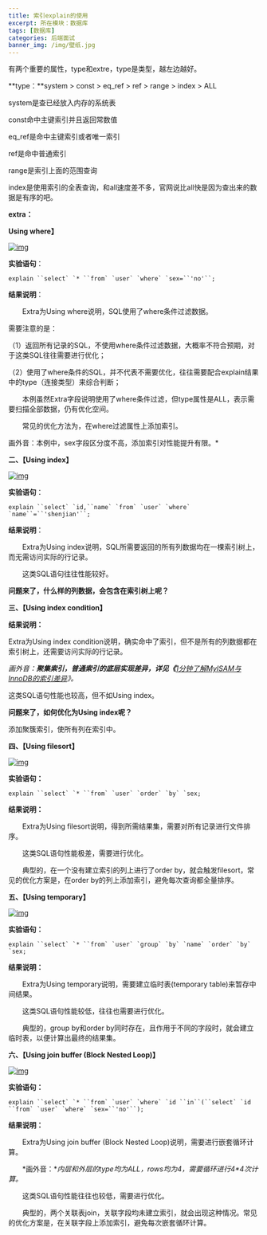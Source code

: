 ```yaml
---
title: 索引explain的使用
excerpt: 所在模块：数据库
tags: [数据库]
categories: 后端面试
banner_img: /img/壁纸.jpg
---
```


有两个重要的属性，type和extre，type是类型，越左边越好。

**type：**system > const > eq_ref > ref > range > index > ALL

system是查已经放入内存的系统表

const命中主键索引并且返回常数值

eq_ref是命中主键索引或者唯一索引

ref是命中普通索引

range是索引上面的范围查询

index是使用索引的全表查询，和all速度差不多，官网说比all快是因为查出来的数据是有序的吧。

**extra：**

**Using where】**

[![img](https://img2018.cnblogs.com/blog/885859/201907/885859-20190729090932514-1337263507.png)](https://img2018.cnblogs.com/blog/885859/201907/885859-20190729090932514-1337263507.png)

**实验语句**：

```
explain ``select` `* ``from` `user` `where` `sex=``'no'``;
```

**结果说明**：

　　Extra为Using where说明，SQL使用了where条件过滤数据。

 

需要注意的是：

（1）返回所有记录的SQL，不使用where条件过滤数据，大概率不符合预期，对于这类SQL往往需要进行优化；

（2）使用了where条件的SQL，并不代表不需要优化，往往需要配合explain结果中的type（连接类型）来综合判断；

 

　　本例虽然Extra字段说明使用了where条件过滤，但type属性是ALL，表示需要扫描全部数据，仍有优化空间。

　　常见的优化方法为，在where过滤属性上添加索引。

画外音：本例中，sex字段区分度不高，添加索引对性能提升有限。*



**二、【Using index】**　　

[![img](https://img2018.cnblogs.com/blog/885859/201907/885859-20190729091039527-949770879.png)](https://img2018.cnblogs.com/blog/885859/201907/885859-20190729091039527-949770879.png)

**实验语句**：

```
explain ``select` `id,``name` `from` `user` `where` `name``=``'shenjian'``;
```

**结果说明**：

　　Extra为Using index说明，SQL所需要返回的所有列数据均在一棵索引树上，而无需访问实际的行记录。

　　这类SQL语句往往性能较好。

**问题来了，什么样的列数据，会包含在索引树上呢？**

 

**三、【Using index condition】**

**结果说明：**

Extra为Using index condition说明，确实命中了索引，但不是所有的列数据都在索引树上，还需要访问实际的行记录。

*画外音：**聚集索引，普通索引的底层实现差异，详见《**[1分钟了解MyISAM与InnoDB的索引差异](http://mp.weixin.qq.com/s?__biz=MjM5ODYxMDA5OQ==&mid=2651961494&idx=1&sn=34f1874c1e36c2bc8ab9f74af6546ec5&chksm=bd2d0d4a8a5a845c566006efce0831e610604a43279aab03e0a6dde9422b63944e908fcc6c05&scene=21#wechat_redirect)》。*

这类SQL语句性能也较高，但不如Using index。

 

**问题来了，如何优化为Using index呢？**

添加聚簇索引，使所有列在索引中。

**四、【Using filesort】**

[![img](https://img2018.cnblogs.com/blog/885859/201907/885859-20190729091428454-1485068081.png)](https://img2018.cnblogs.com/blog/885859/201907/885859-20190729091428454-1485068081.png)

**实验语句：**

```
explain ``select` `* ``from` `user` `order` `by` `sex;
```

**结果说明：**

　　Extra为Using filesort说明，得到所需结果集，需要对所有记录进行文件排序。

　　这类SQL语句性能极差，需要进行优化。

　　典型的，在一个没有建立索引的列上进行了order by，就会触发filesort，常见的优化方案是，在order by的列上添加索引，避免每次查询都全量排序。

 

**五、【Using temporary】**

[![img](https://img2018.cnblogs.com/blog/885859/201907/885859-20190729091518732-1550780386.png)](https://img2018.cnblogs.com/blog/885859/201907/885859-20190729091518732-1550780386.png)

**实验语句：**

```
explain ``select` `* ``from` `user` `group` `by` `name` `order` `by` `sex;
```

**结果说明：**

　　Extra为Using temporary说明，需要建立临时表(temporary table)来暂存中间结果。 

　　这类SQL语句性能较低，往往也需要进行优化。

　　典型的，group by和order by同时存在，且作用于不同的字段时，就会建立临时表，以便计算出最终的结果集。

 

**六、【Using join buffer (Block Nested Loop)】**

[![img](https://img2018.cnblogs.com/blog/885859/201907/885859-20190729091608174-768087803.png)](https://img2018.cnblogs.com/blog/885859/201907/885859-20190729091608174-768087803.png)

**实验语句：**

```
explain ``select` `* ``from` `user` `where` `id ``in``(``select` `id ``from` `user` `where` `sex=``'no'``);
```

**结果说明：**

　　Extra为Using join buffer (Block Nested Loop)说明，需要进行嵌套循环计算。

　　*画外音：**内层和外层的type均为ALL，rows均为4，需要循环进行4\*4次计算。*

 

　　这类SQL语句性能往往也较低，需要进行优化。

　　典型的，两个关联表join，关联字段均未建立索引，就会出现这种情况。常见的优化方案是，在关联字段上添加索引，避免每次嵌套循环计算。
